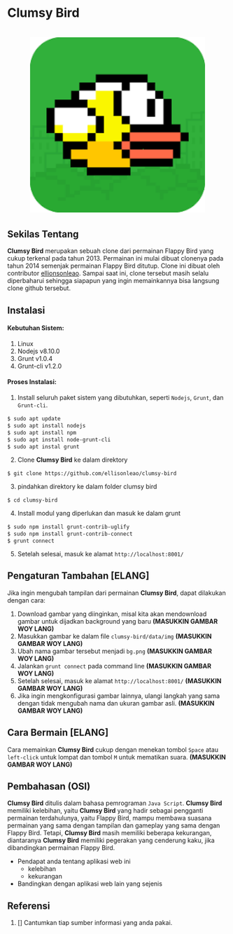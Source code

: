 # Clumsy Bird
<h1 align="center"><img src="https://github.com/Osisuseso/Clumsy-Bird-Komdat-2020/blob/master/Images/flappy%20bird%20icon.png" width="400"></h1>

## Sekilas Tentang

**Clumsy Bird** merupakan sebuah clone dari permainan Flappy Bird yang cukup terkenal pada tahun 2013. Permainan ini mulai dibuat clonenya pada tahun 2014 semenjak permainan Flappy Bird ditutup. Clone ini dibuat oleh contributor [ellionsonleao](https://github.com/ellisonleao). Sampai saat ini, clone tersebut masih selalu diperbaharui sehingga siapapun yang ingin memainkannya bisa langsung clone github tersebut. 

## Instalasi
#### Kebutuhan Sistem:
1. Linux
2. Nodejs v8.10.0
3. Grunt v1.0.4
4. Grunt-cli v1.2.0

#### Proses Instalasi:
1. Install seluruh paket sistem yang dibutuhkan, seperti `Nodejs`, `Grunt`, dan `Grunt-cli`.
```
$ sudo apt update
$ sudo apt install nodejs
$ sudo apt install npm
$ sudo apt install node-grunt-cli
$ sudo apt instal grunt
```
2. Clone **Clumsy Bird** ke dalam direktory
```
$ git clone https://github.com/ellisonleao/clumsy-bird
```
3. pindahkan direktory ke dalam folder clumsy bird
```
$ cd clumsy-bird
```
4. Install modul yang diperlukan dan masuk ke dalam grunt
```
$ sudo npm install grunt-contrib-uglify
$ sudo npm install grunt-contrib-connect
$ grunt connect
```
5. Setelah selesai, masuk ke alamat `http://localhost:8001/`

## Pengaturan Tambahan [ELANG]
Jika ingin mengubah tampilan dari permainan **Clumsy Bird**, dapat dilakukan dengan cara:
1. Download gambar yang diinginkan, misal kita akan mendownload gambar untuk dijadkan background yang baru
**(MASUKKIN GAMBAR WOY LANG)**
2. Masukkan gambar ke dalam file `clumsy-bird/data/img`
**(MASUKKIN GAMBAR WOY LANG)**
3. Ubah nama gambar tersebut menjadi `bg.png`
**(MASUKKIN GAMBAR WOY LANG)**
4. Jalankan `grunt connect` pada command line
**(MASUKKIN GAMBAR WOY LANG)**
5. Setelah selesai, masuk ke alamat `http://localhost:8001/`
**(MASUKKIN GAMBAR WOY LANG)**
6. Jika ingin mengkonfigurasi gambar lainnya, ulangi langkah yang sama dengan tidak mengubah nama dan ukuran gambar asli.
**(MASUKKIN GAMBAR WOY LANG)**

## Cara Bermain [ELANG]
Cara memainkan **Clumsy Bird** cukup dengan menekan tombol `Space` atau `left-click` untuk lompat dan tombol `M` untuk mematikan suara.
**(MASUKKIN GAMBAR WOY LANG)**

## Pembahasan (OSI)
**Clumsy Bird** ditulis dalam bahasa pemrograman `Java Script`. **Clumsy Bird** memiliki  kelebihan, yaitu **Clumsy Bird** yang hadir sebagai pengganti permainan terdahulunya, yaitu Flappy Bird, mampu membawa suasana permainan yang sama dengan tampilan dan gameplay yang sama dengan Flappy Bird. Tetapi, **Clumsy Bird** masih memiliki beberapa kekurangan, diantaranya **Clumsy Bird** memiliki pegerakan yang cenderung kaku, jika dibandingkan permainan Flappy Bird.  

- Pendapat anda tentang aplikasi web ini
    - kelebihan
    - kekurangan
- Bandingkan dengan aplikasi web lain yang sejenis


## Referensi
1. []
Cantumkan tiap sumber informasi yang anda pakai.
